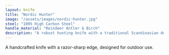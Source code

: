 ```yaml
---
layout: knife
title: "Nordic Hunter"
image: "/assets/images/nordic-hunter.jpg"
steel: "1095 High Carbon Steel"
handle_material: "Reindeer Antler & Birch"
description: "A robust hunting knife with a traditional Scandinavian design."
---
```

A handcrafted knife with a razor-sharp edge, designed for outdoor use.

